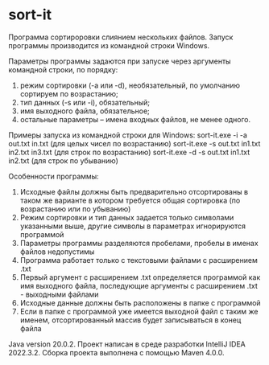 # sort-it
Программа сортироровки слиянием нескольких файлов.
Запуск программы производится из командной строки Windows.

Параметры программы задаются при запуске через аргументы командной строки, по порядку:
1. режим сортировки (-a или -d), необязательный, по умолчанию сортируем по возрастанию;
2. тип данных (-s или -i), обязательный;
3. имя выходного файла, обязательное;
4. остальные параметры – имена входных файлов, не менее одного.

Примеры запуска из командной строки для Windows:
sort-it.exe -i -a out.txt in.txt (для целых чисел по возрастанию)
sort-it.exe -s out.txt in1.txt in2.txt in3.txt (для строк по возрастанию)
sort-it.exe -d -s out.txt in1.txt in2.txt (для строк по убыванию)

Особенности программы:
1. Исходные файлы должны быть предварительно отсортированы в таком же варианте в котором требуется общая сортировка (по возрастанию или по убыванию)
2. Режим сортировки и тип данных задается только символами указанными выше, другие символы в параметрах игнорируются программой
3. Параметры программы разделяются пробелами, пробелы в именах файлов недопустимы
4. Программа работает только с текстовыми файлами с расширением .txt
5. Первый аргумент с расширением .txt определяется программой как имя выходного файла, последующие аргументы с расширением .txt - выходными файлами
6. Исходные данные должны быть расположены в папке с программой
7. Если в папке с программой уже имеется выходной файл с таким же именем, отсортированный массив будет записываться в конец файла

Java version 20.0.2.
Проект написан в среде разработки IntelliJ IDEA 2022.3.2.
Сборка проекта выполнена с помощью Maven 4.0.0.
